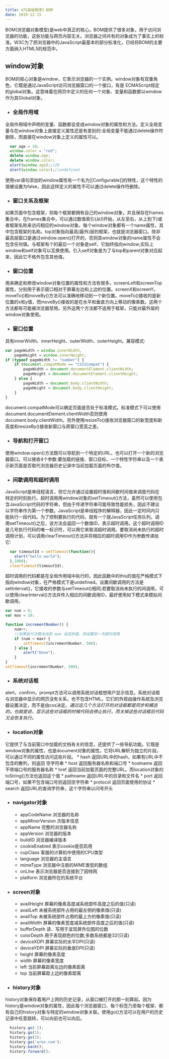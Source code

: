 ```yaml
---
title: 《JS高级程序》BOM
date: 2016-12-15
---
```

BOM(浏览器对象模型)是web中真正的核心。BOM提供了很多对象，用于访问浏览器的功能，这些功能与网页内容无关。浏览器之间共有的对象成为了事实上的标准。W3C为了把浏览器中的JavaScript最基本的部分标准化，已经将BOM的主要方面纳入HTML5的规范中。

## window对象
BOM的核心对象是window，它表示浏览器的一个实例。window对象有双重角色，它既是通过JavaScript访问浏览器窗口的一个接口，有是 ECMAScript规定的global对象。这意味着在网页中定义的任何一个对象、变量和函数都以window作为其Global对象。
  * ### 全局作用域
  全局作用域中声明的变量、函数都会变成window对象的属性和方法。定义全局变量与在window对象上直接定义属性还是有差别的:全局变量不能通过delete操作符删除，而直接在window对象上定义的属性可以。
  ```js
    var age = 20;
    window.color = "red";
    delete window.age;
    delete window.color;
    alert(window.age);//29
    alert(window.color);//undefined
  ```
  使用var语句添加的window属性有一个名为[[Configurable]]的特性，这个特性的值被设置为false，因此这样定义的属性不可以通过delete操作符删除。

  * ### 窗口关系及框架
  如果页面中包含框架，则每个框架都拥有自己的window对象，并且保存在frames集合中。在frames集合中，可以通过数值索引(从0开始，从左至右，从上到下)或者框架名称来访问相应的window对象。每个window对象都有一个name属性，其中包含框架的名称。top对象指向最高(最外)层的框架，也就是浏览器窗口。除非最高层窗口是通过window.open()打开的，否则其window对象的name属性不会包含任何值。与框架有个的最后一个对象是self，它始终指向window;实际上window和self对象可以互换使用。引入self对象是为了与top和parent对象对应起来，因此它不格外包含其他值。

  * ### 窗口位置
  用来确定和修改window对象位置的属性和方法有很多。screenLeft和screenTop属性，分别用于表示窗口相对于屏幕左边和上边的位置。screenX和screenY。moveTo()和moveBy()方法可以准确地移动到一个新位置。moveTo()接收的是新位置的x和y值，而moveBy()接收的是在水平和垂直方向上移动的像素数。这两个方法都有可能被浏览器禁用。另外这两个方法都不适用于框架，只能对最外层的window对象使用。

  * ### 窗口位置
  具有innerWidth、innerHeight、outerWidth、outerHeight。兼容模式:
  ```js
  var pageWidth = window.innerWidth,
      pageHeight = window.innerHeight;
  if (typeof pageWidth != "number") {
      if (document.compatMode == "CSS1Compat") {
          pageWidth = document.documentElement.clientWidth;
          pageHeight = document.documentElement.clientHeight;
      } else {
          pageWidth = document.body.clientWidth;
          pageHeight = document.body.clientHeight;
      }
  }
  ```
  document.compatMode可以确定页面是否处于标准模式。标准模式下可以使用document.documentElement.clientWidth否则使用document.body.clientWidth。另外使用resizeTo()接收浏览器窗口的新宽度和新高度和resizeBy()接收新窗口与原窗口宽高之差。

  * ### 导航和打开窗口
  使用window.open()方法既可以导航到一个特定的URL，也可以打开一个新的浏览器窗口。可以接收4个参数:要加载的链接、窗口目标、一个特性字符串以及一个表示新页面是否取代浏览器历史记录中当前加载页面的布尔值。

  * ### 间歇调用和超时调用
  JavaScript是单线程语言，但它允许通过设置超时值和间歇时间值来调度代码在特定的时刻执行。超时调用用window对象的setTimeout()方法，虽然可以使用包含JavaScript代码的字符串，但由于传递字符串可能导致性能损失，因此不建议以字符串作为第一个参数。JavaScript是单线程序的解释器，因此一定时间内只能执行一段代码。为了控制要执行的代码，就有一个就JavaScript任务队列。调用setTimeout()之后，该方法会返回一个数值ID，表示超时调用。这个超时调用ID是几号执行代码的唯一标识符，可以用它来取消超时调用。要取消尚未执行的超时调用计划，可以调用clearTimeout()方法并将相应的超时调用ID作为参数传递给它:
  ```js
    var timeoutId = setTimeout(function(){
      alert("hello world");
    },1000);
    clearTimeout(timeoutId);
  ```
  超时调用的代码都是在全局作用域中执行的，因此函数中的this的值在严格模式下指向window对象，在严格模式下是undefined。设置间歇调用的方法是setInterval()，它接收的参数与setTimeout()相同;若要取消尚未执行的间调用，可以使用clearInterval()方法并传入相应的间歇调用ID，最好使用如下模式来模拟间歇调用。
  ```js
  var num = 0;
  var max = 10;

  function incrementNumber() {
      num++;
      //如果执行次数未达到 max 设定的值，则设置另一次超时调用
      if (num < max) {
          setTimeout(incrementNumber, 500);
      } else {
          alert("Done");
      }
  }
  setTimeout(incrementNumber, 500);
  ```

  * ### 系统对话框
  alert，confirm，prompt方法可以调用系统对话框想用户显示信息。系统对话框与浏览器中显示的网页没有关系，也不包含HTML。它们的外观由操作系统及浏览器设置决定，而不是由css决定。*通过这几个方法打开的对话框都是同步和模态的。也就是说，显示这些对话框的时候代码会停止执行，而关掉这些对话框后代码又会恢复执行。*

  * ### location对象
  它提供了与当前窗口中加载的文档有关的信息，还提供了一些导航功能。它既是window对象的属性，也是document对象的属性。它将URL解析为独立的片段，可以通过不同的属性访问这些片段。
    * hash 返回URL中的hash，如果有URL中不包含的散列，则返回 空字符串
    * host 返回服务器名称和端口号
    * hostname 返回不带端口号的服务器名称
    * href 返回当前加载页面的完整URL。而location对象的toString()方法也返回这个值
    * pathname 返回URL中的目录和文件名
    * port 返回端口号，如果不包含端口号则返回空字符串
    * protocol 返回页面使用的协议
    * search 返回URL的查询字符串，这个字符串以问号开头

  * ### navigator对象
    * appCodeName 浏览器的名称
    * appMinorVersion 次版本信息
    * appName 完整的浏览器名称
    * appVersion 浏览器的版本
    * buildID 浏览器编译版本
    * cookieEnabled 表示cookie是否启用
    * cupClass 客服的计算机中使用的CPU类型
    * language 浏览器的主语言
    * mimeType 浏览器中注册的MIME类型的数组
    * onLIne 表示浏览器是否连接到了因特网
    * platform 浏览器所在的系统平台

  * ### screen对象
    * availHeight 屏幕的像素高度减系统部件高度之后的值(只读)
    * availLeft 未被系统部件占用的最左侧的像素值(只读)
    * availTop 未被系统部件占用的最上方的像素值(只读)
    * availWidth 屏幕的像素宽度减系统部件高度之后的值(只读)
    * bufferDepth 读、写用于呈现屏外位图的位数
    * colorDepth 用于表现颜色的位数;多数系统都是32(只读)
    * deviceXDPI 屏幕实际的水平DPI(只读)
    * deviceYDPI 屏幕实际的垂直DPI(只读)
    * height 屏幕的像素高度
    * width 屏幕的像素宽度
    * left 当前屏幕距离左边的像素距离
    * top 当前屏幕距上边的像素距离

  * ### history对象
  history对象保存着用户上网的历史记录，从窗口被打开的那一刻算起。因为history是window对象的属性，因此每个浏览器窗口、每个标签乃至每个框架、都有自己的history对象与特定的window对象关联。使用go()方法可以在用户的历史记录中任意跳转，可以向前也可以向后。
  ```js
    history.go(-1);
    history.go(1);
    history.go(2);
    history.go('wrox.com');
    history.back();
    history.forward();
  ```
